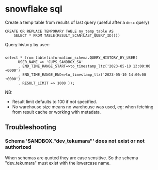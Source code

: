 # snowflake sql

Create a temp table from results of last query (useful after a `desc` query)

```
CREATE OR REPLACE TEMPORARY TABLE my_temp_table AS
    SELECT * FROM TABLE(RESULT_SCAN(LAST_QUERY_ID()))
```

Query history by user:

```

select * from table(information_schema.QUERY_HISTORY_BY_USER(
      USER_NAME => 'CUPS_SANDBOX_SA'
      , END_TIME_RANGE_START=>to_timestamp_ltz('2023-05-10 13:00:00 +0000')
      , END_TIME_RANGE_END=>to_timestamp_ltz('2023-05-10 14:00:00 +0000')
      , RESULT_LIMIT => 1000 ));
```

NB:

- Result limit defaults to 100 if not specified.
- No warehouse size means no warehouse was used, eg: when fetching from result cache or working with metadata.

## Troubleshooting

### Schema 'SANDBOX."dev_tekumara"' does not exist or not authorized

When schemas are quoted they are case sensitive. So the schema "dev_tekumara" must exist with the lowercase name.
